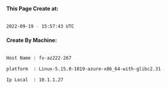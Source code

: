 
   
#### This Page Create at:

```bash

2022-09-19 - 15:57:43 UTC

```

#### Create By Machine:

```bash

Host Name : fv-az222-267

platform  : Linux-5.15.0-1019-azure-x86_64-with-glibc2.31

Ip Local  : 10.1.1.27

```

